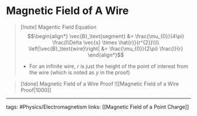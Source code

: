 # Magnetic Field of A Wire 

> [!note] Magentic Field Equation
> $$\begin{align*}
\vec{B}_\text{segment} &= \frac{\mu_{0}}{4\pi} \frac{I\Delta \vec{s} \times \hat{r}}{r^{2}}\\\\
\left|\vec{B}_\text{wire}\right| &= \frac{\mu_{0}}{2\pi} \frac{I}{r}
\end{align*}$$
> - For an infinite wire, $r$ is just the height of the point of interest from the wire (which is noted as $y$ in the proof)

> [!done] Magnetic Field of a Wire Proof
> ![[Magnetic Field of a Wire Proof|1000]]


---
tags: #Physics/Electromagnetism 
links: [[Magnetic Field of a Point Charge]]